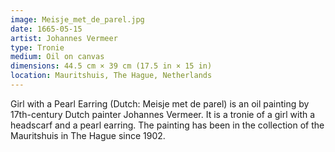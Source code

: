 ```yaml
---
image: Meisje_met_de_parel.jpg
date: 1665-05-15
artist: Johannes Vermeer
type: Tronie
medium: Oil on canvas
dimensions: 44.5 cm × 39 cm (17.5 in × 15 in)
location: Mauritshuis, The Hague, Netherlands
---
```


Girl with a Pearl Earring (Dutch: Meisje met de parel) is an oil painting by 17th-century Dutch painter Johannes Vermeer. It is a tronie of a girl with a headscarf and a pearl earring. The painting has been in the collection of the Mauritshuis in The Hague since 1902.